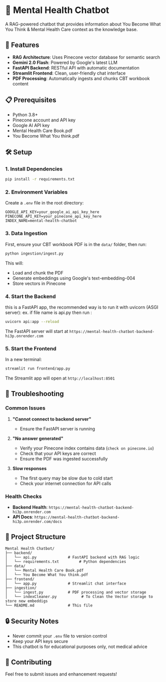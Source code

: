# 🧠 Mental Health Chatbot 

A RAG-powered chatbot that provides information about You Become What You Think & Mental Health Care context as the knowledge base.

## 🚀 Features

- **RAG Architecture**: Uses Pinecone vector database for semantic search
- **Gemini 2.0 Flash**: Powered by Google's latest LLM
- **FastAPI Backend**: RESTful API with automatic documentation
- **Streamlit Frontend**: Clean, user-friendly chat interface
- **PDF Processing**: Automatically ingests and chunks CBT workbook content

## 📋 Prerequisites

- Python 3.8+
- Pinecone account and API key
- Google AI API key
- Mental Health Care Book.pdf
- You Become What You think.pdf

## 🛠️ Setup

### 1. Install Dependencies

```bash
pip install -r requirements.txt
```

### 2. Environment Variables

Create a `.env` file in the root directory:

```env
GOOGLE_API_KEY=your_google_ai_api_key_here
PINECONE_API_KEY=your_pinecone_api_key_here
INDEX_NAME=mental-health-chatbot
```

### 3. Data Ingestion

First, ensure your CBT workbook PDF is in the `data/` folder, then run:

```bash
python ingestion/ingest.py
```

This will:
- Load and chunk the PDF
- Generate embeddings using Google's text-embedding-004
- Store vectors in Pinecone

### 4. Start the Backend
this is a FastAPI app, the recommended way is to run it with uvicorn (ASGI server):
ex. if file name is api.py then run :
```bash
uvicorn api:app --reload
```

The FastAPI server will start at `https://mental-health-chatbot-backend-hi3p.onrender.com`

### 5. Start the Frontend

In a new terminal:

```bash
streamlit run frontend/app.py
```

The Streamlit app will open at `http://localhost:8501`

## 🔧 Troubleshooting

### Common Issues

1. **"Cannot connect to backend server"**
   - Ensure the FastAPI server is running 

2. **"No answer generated"**
   - Verify your Pinecone index contains data (`check on pinecone.io`)
   - Check that your API keys are correct
   - Ensure the PDF was ingested successfully

3. **Slow responses**
   - The first query may be slow due to cold start
   - Check your internet connection for API calls

### Health Checks

- **Backend Health**: `https://mental-health-chatbot-backend-hi3p.onrender.com`
- **API Docs**: `https://mental-health-chatbot-backend-hi3p.onrender.com/docs`

## 📁 Project Structure

```
Mental Health Chatbot/
├── backend/
│   └── api.py              # FastAPI backend with RAG logic
│   └── requirements.txt         # Python dependencies
├── data/
│   └── Mental Health Care Book.pdf
│   └── You Become What You think.pdf
├── frontend/
│   └── app.py              # Streamlit chat interface
├── ingestion/
│   └── ingest.py           # PDF processing and vector storage
│   └── indexCleaner.py           # To Clean the Vector storage to store new embeddigs
└── README.md               # This file
```

## 🔒 Security Notes

- Never commit your `.env` file to version control
- Keep your API keys secure
- This chatbot is for educational purposes only, not medical advice

## 🤝 Contributing

Feel free to submit issues and enhancement requests! 